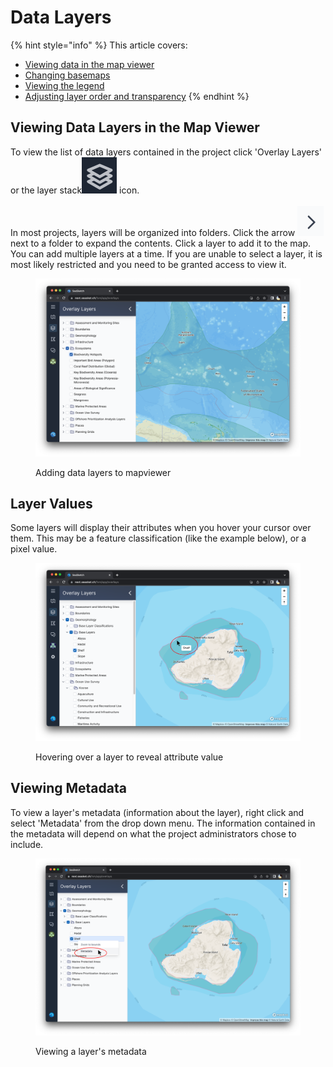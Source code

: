 # Data Layers

{% hint style="info" %}
This article covers:&#x20;

* [Viewing data in the map viewer](data-layers.md#undefined)
* [Changing basemaps](data-layers.md#changing-basemaps)
* [Viewing the legend](data-layers.md#undefined)
* [Adjusting layer order and transparency](data-layers.md#undefined)
{% endhint %}

## Viewing Data Layers in the Map Viewer

To view the list of data layers contained in the project click 'Overlay Layers' or the layer stack<img src="../.gitbook/assets/image (1).png" alt="" data-size="line"> icon.\
\
In most projects, layers will be organized into folders. Click the arrow <img src="../.gitbook/assets/image (8).png" alt="" data-size="line"> next to a folder to expand the contents. Click a layer to add it to the map. You can add multiple layers at a time. If you are unable to select a layer, it is most likely restricted and you need to be granted access to view it.

<figure><img src="../.gitbook/assets/Screenshot 2023-03-06 at 9.06.04 PM.png" alt=""><figcaption><p>Adding data layers to mapviewer</p></figcaption></figure>

## Layer Values

Some layers will display their attributes when you hover your cursor over them. This may be a feature classification (like the example below), or a pixel value.

<figure><img src="../.gitbook/assets/tooltip (2).png" alt=""><figcaption><p>Hovering over a layer to reveal attribute value</p></figcaption></figure>

## Viewing Metadata

To view a layer's metadata (information about the layer), right click and select 'Metadata' from the drop down menu. The information contained in the metadata will depend on what the project administrators chose to include.

<figure><img src="../.gitbook/assets/metadata.png" alt=""><figcaption><p>Viewing a layer's metadata</p></figcaption></figure>
